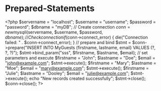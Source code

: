 # Prepared-Statements
&lt;?php $servername = "localhost"; $username = "username"; $password = "password"; $dbname = "myDB";  // Create connection $conn = new mysqli($servername, $username, $password, $dbname);  // Check connection if ($conn->connect_error) {   die("Connection failed: " . $conn->connect_error); }  // prepare and bind $stmt = $conn->prepare("INSERT INTO MyGuests (firstname, lastname, email) VALUES (?, ?, ?)"); $stmt->bind_param("sss", $firstname, $lastname, $email);  // set parameters and execute $firstname = "John"; $lastname = "Doe"; $email = "john@example.com"; $stmt->execute();  $firstname = "Mary"; $lastname = "Moe"; $email = "mary@example.com"; $stmt->execute();  $firstname = "Julie"; $lastname = "Dooley"; $email = "julie@example.com"; $stmt->execute();  echo "New records created successfully";  $stmt->close(); $conn->close(); ?>
